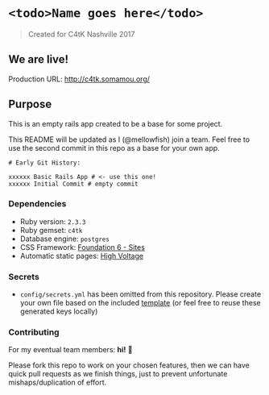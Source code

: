 # `<todo>Name goes here</todo>`
> Created for C4tK Nashville 2017

## We are live!

Production URL: http://c4tk.somamou.org/

## Purpose

This is an empty rails app created to be a base for some project.

This README will be updated as I (@mellowfish) join a team. Feel free to use the second commit in this repo as a base for your own app.

```
# Early Git History:

xxxxxx Basic Rails App # <- use this one!
xxxxxx Initial Commit # empty commit

```

### Dependencies

- Ruby version: `2.3.3`
- Ruby gemset: `c4tk`
- Database engine: `postgres`
- CSS Framework: [Foundation 6 - Sites](http://foundation.zurb.com/sites/docs/)
- Automatic static pages: [High Voltage](https://github.com/thoughtbot/high_voltage)

### Secrets

- `config/secrets.yml` has been omitted from this repository. Please create your own file based on the included [template](https://github.com/mellowfish/c4tk/blob/master/config/secrets.yml.bak) (or feel free to reuse these generated keys locally)

### Contributing

For my eventual team members: **hi!** 👋

Please fork this repo to work on your chosen features, then we can have quick pull requests as we finish things, just to prevent unfortunate mishaps/duplication of effort.